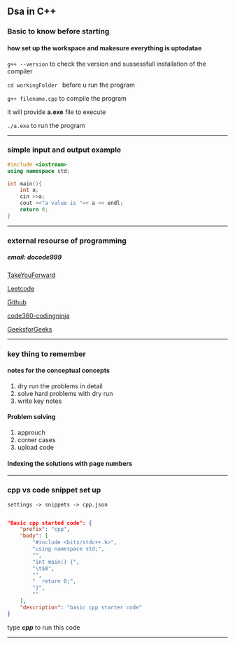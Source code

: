 ## Dsa in C++

### Basic to know before starting

#### how set up the workspace and makesure everything is uptodatae

` g++ --version ` to check the version and sussessfull installation of the compiler

`cd workingFolder ` before u run the program

`g++ filename.cpp` to compile the program

it will provide **a.exe** file to execute 

`./a.exe` to run the program

---
### simple input and output example

```cpp
#include <iostream>
using namespace std;

int main(){
    int a;
    cin >>a;
    cout <<"a value is "<< a << endl;
    return 0;
}
```
---

### external resourse of programming

##### email: **docode999**

[TakeYouForward](https://takeuforward.org/strivers-a2z-dsa-course/strivers-a2z-dsa-course-sheet-2/)

[Leetcode](https://leetcode.com/u/QZWebfpcYO/)

[Github](https://github.com/gopal-nd)

[code360-codingninja](https://www.naukri.com/code360/home)

[GeeksforGeeks](https://www.geeksforgeeks.org/user/docod3ywy/)

---
### key thing to remember

#### notes for the conceptual concepts
1. dry run the problems in detail
2. solve hard problems with dry run
3. write key notes 

#### Problem solving 
1. approuch 
2. corner cases
3. upload code


#### Indexing the solutions with page numbers
---

### cpp vs code snippet set up

`settings -> snippets -> cpp.json`

```json

"Basic cpp started code": {
    "prefix": "cpp",
    "body": [
        "#include <bits/stdc++.h>",
        "using namespace std;",
        "",
        "int main() {",
        "\t$0", 
        "",
        "  return 0;",
        "}",
        ""
    ],
    "description": "basic cpp starter code"
}


```
type ***cpp*** to run this code 

---
